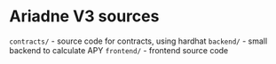 # Ariadne V3 sources

`contracts/` - source code for contracts, using hardhat
`backend/` - small backend to calculate APY
`frontend/` - frontend source code
